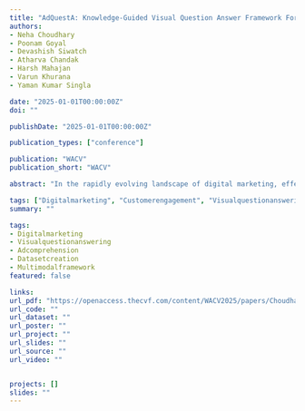 ```yaml
---
title: "AdQuestA: Knowledge-Guided Visual Question Answer Framework For Advertisements"
authors:
- Neha Choudhary
- Poonam Goyal
- Devashish Siwatch
- Atharva Chandak
- Harsh Mahajan
- Varun Khurana
- Yaman Kumar Singla

date: "2025-01-01T00:00:00Z"
doi: ""

publishDate: "2025-01-01T00:00:00Z"

publication_types: ["conference"]

publication: "WACV"
publication_short: "WACV"

abstract: "In the rapidly evolving landscape of digital marketing, effective customer engagement through advertisements is crucial for brands. Thus, computational understanding of ads is pivotal for recommendation, authoring, and customer behaviour simulation. Despite advancements in knowledge-guided visual-question-answering (VQA) models, existing frameworks often lack domain-specific responses and suffer from a dearth of benchmark datasets for advertisements. To address this gap, we introduce ADVQA, the first dataset for ad-related VQA sourced from Facebook and X (twitter), which facilitates further research in ad comprehension. It comprises open-ended questions and detailed context obtained automatically from web articles. Moreover, we present AdQuestA, a novel multimodal framework for knowledge-guided open-ended question-answering tailored to advertisements. AdQuestA leverages a Retrieval Augmented Generation (RAG) to obtain question-aware ad context as explicit knowledge and image-grounded implicit knowledge, effectively exploiting inherent relationships for reasoning. Extensive experiments corroborate its efficacy, yielding state-of-the-art performance on the ADVQA dataset, even surpassing 10X larger models such as GPT-4 on this task. Our framework not only enhances understanding of ad content but also advances the broader landscape of knowledge-guided VQA models."

tags: ["Digitalmarketing", "Customerengagement", "Visualquestionanswering", "Dataset", "Multimodalframework"]
summary: ""

tags:
- Digitalmarketing
- Visualquestionanswering
- Adcomprehension
- Datasetcreation
- Multimodalframework
featured: false

links:
url_pdf: "https://openaccess.thecvf.com/content/WACV2025/papers/Choudhary_AdQuestA_Knowledge-Guided_Visual_Question_Answer_Framework_for_Advertisements_WACV_2025_paper.pdf"
url_code: ""
url_dataset: ""
url_poster: ""
url_project: ""
url_slides: ""
url_source: ""
url_video: ""


projects: []
slides: ""
---
```

